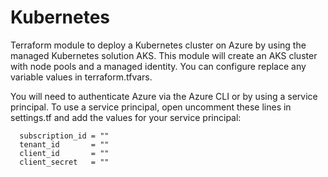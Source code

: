 # Kubernetes

Terraform module to deploy a Kubernetes cluster on Azure by using the managed Kubernetes solution AKS. This module will create
an AKS cluster with node pools and a managed identity. You can configure replace any variable values in terraform.tfvars.

You will need to authenticate Azure via the Azure CLI or by using a service principal. To use a service principal,
open uncomment these lines in settings.tf and add the values for your service principal:

```
  subscription_id = ""
  tenant_id       = ""
  client_id       = ""
  client_secret   = ""
```